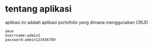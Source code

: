 # tentang aplikasi
aplikasi ini adalah aplikasi portofolio yang dimana menggunakan CRUD
```
akun
Userrname:admin2
password:admin123456789
```
